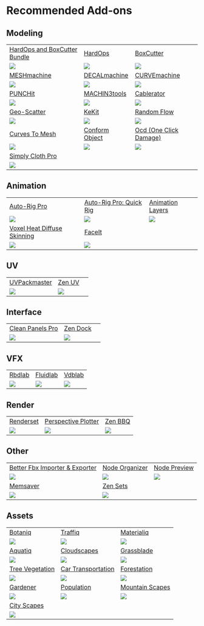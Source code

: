 # Recommended Add-ons
## Modeling
| | | |
|---|---|---|
|  [HardOps and BoxCutter Bundle](https://blendermarket.com/products/hard-ops--boxcutter-ultimate-bundle?ref=1462 "The ultimate hard surface suite.") | [HardOps](https://blendermarket.com/products/hardopsofficial?ref=1462 "The number #1 hard surface modelling toolkit.") | [BoxCutter](https://blendermarket.com/products/boxcutter?ref=1462 "The number #1 boolean cutter.")  |
|  [![](https://d1231c29xbpffx.cloudfront.net/store/product/152952/image/largef-752ed9a6d26ee269a4911c796878ba42.png?Expires=1720169229&Signature=F4oUM8l1b1PtjG0qzQKumUHgRR08bntLwkDEDpdAMeJRBGtFVneSDCzbxRNB8KV2ioL6mk21VZxFT~JxWbjnVzP4BHacJkNjOXsZbbBAHKC16xXYDnH9fgB5D0l9nser02lFzeWuW3AM2Ydb9wSvjqPZyT2-VHfkoFF0Ciq47q-qVLLZpazkGh~A619U0HIkF6LbnBWU7ZQleAGPZsT79wk1mrOdI4fz3cNHUTeqgKzm-rqLf7uvDNJBpDLqj9rRbb2ko81kPeH6x8bpB-2X1lDJOlinN15Ippq-upVBvL1PeauoiF0bxjcG2LeTGrL13UxYjGqmQnFq7q4gJgh0Og__&Key-Pair-Id=APKAIN6COYBF3ZQW7OQQ)](https://blendermarket.com/products/hard-ops--boxcutter-ultimate-bundle?ref=1462 "The ultimate hard surface suite.") | [![](https://d1231c29xbpffx.cloudfront.net/store/product/100308/image/largef-e047eaaab7d686a70de63123ddac3a0e.png?Expires=1720169228&Signature=XyaSU2x~530NBlS8Mu5-lV3Qo~mwvClo6okIfyoX-dXRkuDHtKzgzA2GFGC5rDuQQ5~UqHGniNdZHmG2o2D-SBk5vqfpIKWk8Kg995eqHqy5bmo6q7V9ZZMIGM3Dw1PtVKRQDXpbdsLagctHKtM~-GQLcvQQcNWvPvbZOwJonuC04z-XOhAxXjy~AdKeRTMugutYzO9SvwTlTJoOOTlz1lQYDMkVl3YdjVb-2QW4m9c5c4hdirySwJpYfrJoHYPxuqbZCQwr7BKWkQRffow7RCyhacmNCKyf3h1x~kHm7xzqYby8tQFxH4-68x4ScoKxGB-pmFNu68Od~cCZondhCQ__&Key-Pair-Id=APKAIN6COYBF3ZQW7OQQ)](https://blendermarket.com/products/hardopsofficial?ref=1462 "The number #1 hard surface modelling toolkit.") | [![](https://d1231c29xbpffx.cloudfront.net/store/product/112542/image/largef-d2bc93be15da27645cb282ee7fe299d5.png?Expires=1720169229&Signature=XGkVLPGqSYbdY3GTv6IVyWBTjaArZ3HNiYJCVkuMScqumavChjwnr~GO8-lsRCC2DJAoyap~ixZfPUUM4uBy3AUiylgD8XiGah6Te464iPXY2JtX2PC~yp4ZJYYCXd6WqazZ7i8xTlaj72B8IyCDbtUjuQcspKFmqXMW1G6iNbUDCaKIrRjbBSd1oqzGCV1-RaVBN8TUfIUfxGqJc8udQwa58o9d~vKlnK-GcPjP4CFjGgvi7zn7~-kXbuF68hRWxYcwKWKN~KjFXUs34Cz6d~PKkAFVrxo87r4Vesq7FKqcVZKsFnYJQhORthmfXNrWiX2ce2aSHHGKvrx5ePaESA__&Key-Pair-Id=APKAIN6COYBF3ZQW7OQQ)](https://blendermarket.com/products/boxcutter?ref=1462 "The number #1 boolean cutter.")  |
|  [MESHmachine](https://blendermarket.com/products/meshmachine?ref=1462 "MESHmachine is a blender mesh modeling addon with a focus on hard surface work without subdivision surfaces.") | [DECALmachine](https://blendermarket.com/products/decalmachine?ref=1462 "DECALmachine is a blender addon, which through mesh Decals, allows for surface detailing in a very non-committal, non-destructive, UV-less way. As such it represents an alternative approach to hard surface texturing.") | [CURVEmachine](https://blendermarket.com/products/curvemachine?ref=1462 "CURVEmachine can be seen as MESHmachine's little brother. It aims to make POLY Curve editing more flexible, and like MM's fillet toolset, makes working with curve radii/arcs and non-circular blends essentially non-destructive.")  |
|  [![](https://d1231c29xbpffx.cloudfront.net/store/product/152364/image/8d114123771afffb69ad61e536a4f1c5.jpg?Expires=1720170146&Signature=DjLW55mK38ae7wKHuSeOg0~YyrQz1oHtjJcqQgzbVFbMHgUj-Mh0vZKqMUB~MwuH7644CCdhSl4kMz044Dn~E10spqG7GxYMJ8gqf0AhHLintNm6yzKZS18DdOeMmLEb8arM8Dk-QShk~bvi~o3bzIM~-7ugwO-hP5nUJCazvRGxBpzcSjPqZ2LIKzYDefhQATOGh-iwNfndlBAm6OCTFOPGk56tYAp~LzgCJo42J1Dv7Au2SllYFwWdRDv3g3Am9f2k0xLUyzsmG-Kul1x~g~2GYwHc1xG8v-A2iIjU0mCpoZgIZY2qVspWUzQtq4AtQlZgfhrV2HmeILRIFmpWpg__&Key-Pair-Id=APKAIN6COYBF3ZQW7OQQ)](https://blendermarket.com/products/meshmachine?ref=1462 "MESHmachine is a blender mesh modeling addon with a focus on hard surface work without subdivision surfaces.") | [![](https://d1231c29xbpffx.cloudfront.net/store/product/151196/image/b16b93ee0ae4e0392138f866e9f20079.jpg?Expires=1720170147&Signature=Ymufd~51mffC-whIMO0CJvF2n3Re3etZjLJ~W5XlbYTVT0UI5k6uoa5-6V40zqxXcKAa2lRmunnFCLeza1zPJHTKHmxocwfXyXA~33~wTqE9LmGmZyoecBqhdBiiHbf0fZ4aNmzmKrDA0a~6cQbD605bBjmcoQuA0b3mVhE8hzdgOXrb4duHbR0d73prS2p~6Ta6IocRs5hof~XmmB8qrvUed~3TwadpgJhKWO486AfIgywCjPMot0lQigD5XAATNNvQ5E-LxBxAyOLK92~uZqrsbRQVmqnzijs5eACfeqPkTxXngNiZCb9iD5SVIAdlmoPp0wwdtAOtz6jEVVXbOg__&Key-Pair-Id=APKAIN6COYBF3ZQW7OQQ)](https://blendermarket.com/products/decalmachine?ref=1462 "DECALmachine is a blender addon, which through mesh Decals, allows for surface detailing in a very non-committal, non-destructive, UV-less way. As such it represents an alternative approach to hard surface texturing.") | [![](https://d1231c29xbpffx.cloudfront.net/store/product/191858/image/ed214d3afee0ebdac713575a208f44e6.jpg?Expires=1720170147&Signature=WFYZwOUMecQxuOmZmnvNcnoIBy8dUM3TnacAEEQh3J5VGx3P0SlzjZBSnuFJ1YyK4X0gmF829uT2hNCv2F8-BDC~T5H9l2gCg1EL8yNEg2-C39KYUu4e0T2IMCCBcegkTli2GEnJa273h7FgrR2~5kFuefEIbIUbjcjUvDfZCCyzy02YaGTJ927DoeF7FBSXqVLilv6utpY2mQCSR8qGhHI8JkpTpilUtC9i2i203OrqgeMzWKg7r2cCvlM4VXsWk-uQtZCQtPepeI-elxBbvKPJfAIWcCzsRJ8jWQKK9UEZJIlJEC6sDD~Pf3vtnErWRDznNQ8FKFtPDHupqyPyLw__&Key-Pair-Id=APKAIN6COYBF3ZQW7OQQ)](https://blendermarket.com/products/curvemachine?ref=1462 "CURVEmachine can be seen as MESHmachine's little brother. It aims to make POLY Curve editing more flexible, and like MM's fillet toolset, makes working with curve radii/arcs and non-circular blends essentially non-destructive.")  |
|  [PUNCHit](https://blendermarket.com/products/punchit?ref=1462 "PUNCHit is a dedicated, single-purpose blender addon featuring a negative manifold extrusion tool, that attempts to work more reliably and be more flexible, than Blender's native manifold extrusion.") | [MACHIN3tools](https://blendermarket.com/products/machin3tools?ref=1462 "MACHIN3tools is a continuously evolving collection of blender tools and pie menus in a single customizable package.") | [Cablerator](https://blendermarket.com/products/cbl?ref=1462 "Cablerator is a tool for creating and editing hanging cables.")  |
|  [![](https://d1231c29xbpffx.cloudfront.net/store/product/174491/image/db92f4d9d213f7c1b93f5ffe2339ce1d.jpg?Expires=1720170148&Signature=X6JwRKLqKfyscsd2pRbltwdcsvvLXDy9tB0tfIZN02nT6yf0wQMrZGxZ0624if9bk6685xvRcPyq95pFNbhAtndbcYP6HRWSHjWVUvvrJMe0SAk6FLznoCWbhXJVEZMD2KyG47tkdeh0jTi4mYl4KXmcEgzV58BrVNmOkzDPDUvYQqIVzS-L21kahfbQ15cfQ1xmM7Xpq7lhsw3oURkzalRxYWAKzpB92xAMu6f3WHSjzI5JyNkcbP0ApEfpncXWIaB2HY6jjF0jPih~oQTaYhIzU7~uapfSyCfY-iiR0IVstCe2kW~0JhncKiCyy47z8pe82V-bp7~pk9rPcJGM6w__&Key-Pair-Id=APKAIN6COYBF3ZQW7OQQ)](https://blendermarket.com/products/punchit?ref=1462 "PUNCHit is a dedicated, single-purpose blender addon featuring a negative manifold extrusion tool, that attempts to work more reliably and be more flexible, than Blender's native manifold extrusion.") | [![](https://d1231c29xbpffx.cloudfront.net/store/product/153574/image/8cd05c6a57bb00eb49dcc97656d4e514.jpg?Expires=1720170148&Signature=fUcKWoPIeoBtqNtIIblz05ZL1BQ9xC9qbTHutiqzkyFPVvFs~4YYFVGXdPdckeHo-O4tOY4GwTLlR8gqHa1LhculKUxnVb15KS9whg3fa02EZSenWk5~2c0JgnQlKOyyTkTsdpQsLAmpelFwgSziy2tga0Nr5efXW1x0XzCF0DayyIDmCf-luASx83Z6tUGeT~VgNgYEXMCFo8F5IaJOikLqKg61DYX92HF~8heh6CP2NzsWYuemzwP6gxiJLkTyvubEyHZvauuu~WJDlxY~Xkd2TH8SI1fQsKndIzgySn3xP1uo3O2976bUHbKX85Sp82MiBuSz8NbQAfqzSguELQ__&Key-Pair-Id=APKAIN6COYBF3ZQW7OQQ)](https://blendermarket.com/products/machin3tools?ref=1462 "MACHIN3tools is a continuously evolving collection of blender tools and pie menus in a single customizable package.") | [![](https://d1231c29xbpffx.cloudfront.net/store/product/159819/image/ed4010eb72d542c86f31a10b08220d83.jpg?Expires=1720168016&Signature=AYvhu5gM4bRzCgznhg987jR5a2JeMEVhMQh1lgCIX2feQkP0vuXQBIM732G9pIurjerqbod9V2gRBd3d-D0UYTFuYKJPsoXnuJayz6R5YyMYlrPxPaBv24ZKCUggz6742wW3FRbW4cgcy1p1CW2IsqlSY2mBycX44ViZbGb5pYA-8YJX5oJ0dAhFwOex~GHRgoV33KbDARERJPpfSJCUsI7j5E4xdf64mQXaxRPuGSboCv99mkMtDnATzPujAJOYhjTH0H-oyPZp2~pdT8bflq1~uSDGPLLnRbSudBuge2DweFGl4oTuLMiI4-QmV~UQC5gIYR9tZmoAeqsFOo7LsQ__&Key-Pair-Id=APKAIN6COYBF3ZQW7OQQ)](https://blendermarket.com/products/cbl?ref=1462 "Cablerator is a tool for creating and editing hanging cables.")  |
|  [Geo-Scatter](https://blendermarket.com/products/scatter?ref=1462 "The #1 scattering add-on for Blender.") | [KeKit](https://blendermarket.com/products/kekit?ref=1462 "The Add-On provides extensive options for customizing & optimizing workflows.") | [Random Flow](https://blendermarket.com/products/random-flow?ref=1462 "Random Flow is a random mesh generator designed for fast and easy hard surface prototyping and concept art.")  |
|  [![](https://d1231c29xbpffx.cloudfront.net/store/product/156436/image/1a334d3ce44a9b97293b4c8d932b33a0.jpg?Expires=1720417983&Signature=EJsSqRZC~uX8XoCKmR5IoK0NJwXL0OFeFeAz4CGNV5-GCuYRbBDAivF3o3-2QA6GnGQ-TPJdmpRw~BNaUchPfXs38HzKUbZI0Nelo-2o0ilgiuO3KuCagIMC0tuenlafouGEMzD8VVzEkG3BpYnfOYwSR0yh6FRGAmcsE9zMiATKCPsIdPbxnkIWjSR5r52y1~8YejJQfF7Gz2TppFKSP8NF2U7cXGaawWVco4xMOgm-QUgJd2RQP3bTuyNOiXvdV08caoFtfYiBoP6luJPSFvEqZd-kJL01DeGCl-TCdNqQKlUjRV7tD6hfKvJExNh8fSZWWo2GBqVldU00Dd2KpA__&Key-Pair-Id=APKAIN6COYBF3ZQW7OQQ)](https://blendermarket.com/products/scatter?ref=1462 "The #1 scattering add-on for Blender.") | [![](https://d1231c29xbpffx.cloudfront.net/store/product/189978/image/3b5ed871a20cc514b9dc7d076b5927d1.png?Expires=1720246613&Signature=JUIAWvnUp6Zmke57JDAa6UdXjXxddSAfiT1Oxm~vuvB5pB3udlWNDCEme4D6nfxjanatXQlImKk2NAMdt8dGBOa2bgoFh1q4zo5uKpRwp6u-vwp~m2YCwRfP3lG1BOh2Nye30Bj7mLXywqYdTJre8oCQQkfAhNz-kB8AZHXTK-1dd3-pntk9BKHBBwD1wJr~5nAXBSRTfyS8n2Sz64JmW7YmIs3Y9yPxo-2cvwb4t0y9RPrRhr2zJT7G-SvJ4pN2NHKtFmPyJIWb4Rpi0OBELBqVCwNN6Rebe8eRXTD5NTPfsgMTgRYQ9rNAIzPbE2C8PR9Hide7g2yHuss2ilJ6XA__&Key-Pair-Id=APKAIN6COYBF3ZQW7OQQ)](https://blendermarket.com/products/kekit?ref=1462 "The Add-On provides extensive options for customizing & optimizing workflows.") | [![](https://d1231c29xbpffx.cloudfront.net/store/product/169473/image/4b4c01598e1e4271a4167d8b2055f4ca.png?Expires=1720246818&Signature=MGdBkbUMQAPZ2unEl3h20fwetoIeZ5Hvrmj1-Zo32HwzwKxXY38cckr0nwzIjjLm31lJ6VbKVDYpYFur7eHFcTX8kDKbCNjymUJgwmpj3PH9laE8oJ9mxKTAOdd-ycFgooOMwOXGeXdAmv3cBWGhdA75zqeIvBD-hG3gTo-v4twvZ2gSlJALC4Ag1GMruyigToX867K7TLipfUSO0c69sSD3Gi3q5ysu1zdaP41xtvwV-0nPSe-obc6DTcb1SE4M8S-NQY-glCQBmDLBw2fY1VZzG21qm0TPRKO5cxR5pMGpDOPfft9Aws5YtCa9oopp2Lnxicd7C2CtsAPpSRJXew__&Key-Pair-Id=APKAIN6COYBF3ZQW7OQQ)](https://blendermarket.com/products/random-flow?ref=1462 "Random Flow is a random mesh generator designed for fast and easy hard surface prototyping and concept art.")  |
|  [Curves To Mesh](https://blendermarket.com/products/curves-to-mesh?ref=1462 "Curves to Mesh is an add-on for experienced 3D modellers who need to create mesh surfaces from bezier curves.") | [Conform Object](https://blendermarket.com/products/conform-object?ref=1462 "For any 3D modeler that needs to project smaller objects onto a larger object surface in one direction.") | [Ocd (One Click Damage)](https://blendermarket.com/products/ocd?ref=1462 "This ultimate tool adds realistic wear with just a click. Choose your model, adjust, and instantly enjoy a highly detailed, lifelike asset.")  |
|  [![](https://d1231c29xbpffx.cloudfront.net/store/product/152072/image/0d3c0f474aee38d1063bbfeb4ac5ebb9.jpg?Expires=1720247320&Signature=dhhylwB9w1ZhotCRU9k04-oshfHn79OQAThZYx3lxeEPlrkIDjGF~0L2QACdh3IrlKZQypR~nGd2iGQGbK3jxC14rWRixIk8939j2f2V93S0B4upRK7jjYzPSPgG6tYy-1r~3KUusbZOmniR63MoXvWEwnC3QDejbX1S-J53YHWw3JmNDjFRX~mU6ypQgh1pCG52dRyqssB1hiUWge5PCAEuxEOFRmOSMYTC4zT83dXqRhhAnCX~PkmCWuDDLg2trChKnmeHl9d7eoLsJ2~TYXj29MmljK83l9xM1mRBZIyWbfR~qooQvd6q7U3ire2pfgI0yYhX1bkhtJgmzK4wJw__&Key-Pair-Id=APKAIN6COYBF3ZQW7OQQ)](https://blendermarket.com/products/curves-to-mesh?ref=1462 "Curves to Mesh is an add-on for experienced 3D modellers who need to create mesh surfaces from bezier curves.") | [![](https://d1231c29xbpffx.cloudfront.net/store/product/169912/image/677cfa9f306d46e931973c3d787fba84.jpg?Expires=1720247325&Signature=jG91CYutmnKJzXU~GTu2xUbCTVyvmManXNA4ihu9JCCmxqj5ZzS6bRQPcgMcjfwJesNWEhjFMR3V9l1IYiQHVVpCtYkk8fdpqLZOzgbHP~PqCxtByQ5zOFmaIaU4njeeNo738ufJAhRgwIQnx1tJ3HkqaBssbcrgTDenPaMxjzPgdq0cpSrIx4D6C~LQlRrN2PTY~1wJCfyZTkh0NrfjpOAn-BqksaHmRnkYOup8u4w0ROw0xsYyor3DNYo4Ynk268~gXBOfIcHUgKXjlW0iM3me--HsFYfapJBV~ljNhFxlCcMRAq~nzW~K4aSeXMQkb9NpSg-AgEOg80BtVNZrzQ__&Key-Pair-Id=APKAIN6COYBF3ZQW7OQQ)](https://blendermarket.com/products/conform-object?ref=1462 "For any 3D modeler that needs to project smaller objects onto a larger object surface in one direction.") | [![](https://d1231c29xbpffx.cloudfront.net/store/product/173794/image/f69bdfca9c9a721f08a949a586c1c1d3.png?Expires=1720247711&Signature=fuQPIr1y~wS3Q~ExR0mq2D~dJDBouK85CXyg~5pCDaJNFUITB6zEhi~1G1Jezqn30T0z3AuoU3o4WXhGbQcFpyi47KfWBKMwyMTbh9Ci0OldazMGOqM90EmIWmNm0PZikGyX9WIXbqqIWRhHihDlWoOljNI8Tit3JfSCVl6me5Aid3L6gRgPo9cFCICjbXJvrJsQ-SZRZqEdjrlj-WvjPOioQP9meFsJ38v1r57-ExD7NRrMNxayL4rrYefpyzM6DC1rDbqBXrgLtXETvtqkDhdbQ-Obzwgr5ErZUS5PKNONuhkpD4bjEozFAHdNM2pT6ir2WNdACV0qf8lQipiepw__&Key-Pair-Id=APKAIN6COYBF3ZQW7OQQ)](https://blendermarket.com/products/ocd?ref=1462 "This ultimate tool adds realistic wear with just a click. Choose your model, adjust, and instantly enjoy a highly detailed, lifelike asset.")  |
|  [Simply Cloth Pro](https://blendermarket.com/products/simply-cloth?ref=1462 "Simply Cloth Pro is the must-have tool for expediting cloth-related tasks in Blender.") || |
|  [![](https://d1231c29xbpffx.cloudfront.net/store/product/157700/image/12e2f65ab9bed17d7df19829ee882214.jpg?Expires=1720168683&Signature=XaIH4G7chmXcD0~YqynOZowFzGBSKew6BSom2ZodEMjfTq~MMXDwC0phIxgo5zuouPU7KDSCKEJzLIHq-o50LOqSf9mw8cVMtfYZGu-niOZEp1DPn6v902wXhYDHRCnh7a-42fo5WMf7OdxT0MlFC8OFOLVpsq5vxu2DqsimxSg-uhrNr7qAhd16VzegAwIksF29EGNmiMcrTmSegSEKATpK108Vn9rF725RjdLv9GfNDmg~Z9y8ufG1Q-x1HC5vVIOsilUrdg8T~9iwZ-8SvHm~BBjKZrWFAhjEKdujgaNskMaIm0lGk8BF7HYnZFqr8oFeoTA6sZ7oga9x7VQYDQ__&Key-Pair-Id=APKAIN6COYBF3ZQW7OQQ)](https://blendermarket.com/products/simply-cloth?ref=1462 "Simply Cloth Pro is the must-have tool for expediting cloth-related tasks in Blender.") || |

## Animation
| | | |
|---|---|---|
|  [Auto-Rig Pro](https://blendermarket.com/products/auto-rig-pro?ref=1462 "Auto-Rig Pro is an addon for Blender to rig characters, retarget animations, and provide Fbx/Gltf export, with settings for Unity, Unreal Engine, Godot.") | [Auto-Rig Pro: Quick Rig](https://blendermarket.com/products/auto-rig-pro-quick-rig?ref=1462 "Quick Rig turns rapidly any skeleton + mesh into a full Auto-Rig Pro armature with controllers ready for animation, including weights preservation, IK-FK generation, animation support.") | [Animation Layers](https://blendermarket.com/products/animation-layers?ref=1462 "Edit your animation or mocap data quickly using a standard animation layers UI and workflow directly in your 3D viewport with an extra layers functionality.")  |
|  [![](https://d1231c29xbpffx.cloudfront.net/store/product/126738/image/largef-42f6406879e3062550334fabb9c59557.jpg?Expires=1720168181&Signature=XFH9bZwU3UU47GeEfg4bN2PXWiMqpArsn5VxzknNDznd2XEf24xce5E1dBCh1mpBHdwCY6FcTsU5U7yHkcqSILgRcENP5cJj-wBESjJvsUpO4qE8mX9ufXaB-szNdrk~GqhsOXA8ytzj6zoBD7knl4Ok8mVMcnqxZnao6zE0FsjxbRssuVi~PWVPUwZJ5Pns-xIU2opro3ogzw7dQkeUPkQITCthqXGH~u0d6TFlC4ac~MZd9i95ZVEwuU9Qkg4Kk3oPhSCTBdJ1M8KZFNekzPIujlhxR2vt8Wg0TrxO4N2FozUlHK3r~yM8HKC4b6ZnMIY0dCZH200yF2dSDtOMiA__&Key-Pair-Id=APKAIN6COYBF3ZQW7OQQ)](https://blendermarket.com/products/auto-rig-pro?ref=1462 "Auto-Rig Pro is an addon for Blender to rig characters, retarget animations, and provide Fbx/Gltf export, with settings for Unity, Unreal Engine, Godot.") | [![](https://d1231c29xbpffx.cloudfront.net/store/product/161882/image/6cd57bacdf890691c81904aa7fe63256.jpg?Expires=1720168183&Signature=Qjf2D6RKn1yLtr6EH9CAwmfj3i9h2X8i~o-uLu6KZW3pkoyhjVsZvCIWsyrpwPe7qv32xBrgHOO30yy4r8uAR2D3tfFN1bSnWIvmFWGaUT7kzJ2Z44wdGTuOdTQbkLiF8hU~KH5Xjh4LWKt9HPbv8AeB1-RVkxR2jCVZn4Fg6pPy1JEc~9IiTDHrzVS8tb76vYgLZumI776GqEmkMPh0F9YCzhlmW0lpHSgF68OsaesLop58HofZQwnr3CTsZE2ROhiYNGGdI2iQOHTEZY~UhPm2R9xqw6hLTMDUSQefvWRcEL5tCSsbMX9eks8jqj2hsmLJESYh~bzs1O-3pOhgLQ__&Key-Pair-Id=APKAIN6COYBF3ZQW7OQQ)](https://blendermarket.com/products/auto-rig-pro-quick-rig?ref=1462 "Quick Rig turns rapidly any skeleton + mesh into a full Auto-Rig Pro armature with controllers ready for animation, including weights preservation, IK-FK generation, animation support.") | [![](https://d1231c29xbpffx.cloudfront.net/store/product/158788/image/49beb35ffb5efb627c7933b5aafd671b.jpg?Expires=1720169700&Signature=D8jtTo4CdrKAZSAZwpWTFbAMvWreumsCylemwK8J7MuH8Ms9IwtIBPWHJNSX2B8veQTxzAOQMlUR42nXjqyFLkiGtnpmLutLHnfFSIizzX6d~PDe9WkAiV1fg3Mvi-AOBEAm4-f6Wu~qUbpDCg-3DXfzZxxl1OTyJTXfssVK2uWDBRcQZ0BJrc2M0qqWRH68dKfH4iFtRqoJTqyssqfUKo3yCcTkma0i1rr3~baB~eDIddeGi2QuKO0tBAOE3hrIPyCrCUxHqVaDg~8y-gEk7SQhdY-BBUdAZwY3VggA78xv4mdR6PTgoFQIJuQpjS15BSctlW1E40t9RoBWOWqI4A__&Key-Pair-Id=APKAIN6COYBF3ZQW7OQQ)](https://blendermarket.com/products/animation-layers?ref=1462 "Edit your animation or mocap data quickly using a standard animation layers UI and workflow directly in your 3D viewport with an extra layers functionality.")  |
|  [Voxel Heat Diffuse Skinning](https://blendermarket.com/products/voxel-heat-diffuse-skinning?ref=1462 "Skinning add-on for generating perfect vertex weights.") | [FaceIt](https://blendermarket.com/products/faceit?ref=1462 "Faceit is an all-in-one facial rigging, motion capture and animation add-on.") | |
|  [![](https://d1231c29xbpffx.cloudfront.net/store/product/151551/image/largef-2c817681401660b6e3b02ff9c49c9e70.png?Expires=1720246915&Signature=hryTGbx~9LROzoMu~A6F9GHtbotQWGPtnMaLl15Mz6sUayJ-QYHPybNFdOoV8k4DDAkySSvIv7NXRIeYcCFelL37rOYgpiBulesedOoSbHZOvQIyISLUtvuG7ZRs4T7oet~W9-ornrYsJX7kD~mQJK9RZ72OpICnfFud~oNk0OK9dai8Qh5Cu6LYh7ZJ8GZTZjUJ-riNI95gqsUnw1BuzvRVXimESV6-Wj71Ieg1PVLeTdjujnZoBAKeLBp66EN8~pPiY8OLv3~qGumMx8V63OhuGzLpx3oN1f112Idt9nUEVQqgbkO3yJCxxqn0IMSNo-mevUYQ09w6AwYAIRoy9g__&Key-Pair-Id=APKAIN6COYBF3ZQW7OQQ)](https://blendermarket.com/products/voxel-heat-diffuse-skinning?ref=1462 "Skinning add-on for generating perfect vertex weights.") | [![](https://d1231c29xbpffx.cloudfront.net/store/product/159940/image/e84f95ec14293d6f9bea45296f4a9971.png?Expires=1720417792&Signature=NjXQBMMR-geu~evnhGf--PmwFI-LqQ4NqQwfbEBE2VLeypKl0M5xt2nfnKNP4Q2xPRGwVCaOJQcnDYwpOtiDbhEDRCaM1OFFjiH5VTsw23dodO96aJlZnVi-q22lpNegdgmwwgYH1WKcHoX3zsaKjpPknU9O7OAosl8onsbUbrXMWLF4AvTRwlGzLgMWWnC3PJNTDCybJWPCLJgw6IxF8hMDOw9kLM6Xo0l6V2loc5QzpNQYBixf93CojwCL8gqPsy35V~-NnpPAoT-ptZmBvNeFydTQbIZG6xNU8eh1v4DRe0C1YwQhTf0iCqS-kHvcre-JjXYeJx~yYq9UbAoMAA__&Key-Pair-Id=APKAIN6COYBF3ZQW7OQQ)](https://blendermarket.com/products/faceit?ref=1462 "Faceit is an all-in-one facial rigging, motion capture and animation add-on.") | |

## UV
| | | |
|---|---|---|
|  [UVPackmaster](https://blendermarket.com/products/uvpackmaster?ref=1462 "Best UV Packer for Blender. Supported by the Zen UV addon.") | [Zen UV](https://blendermarket.com/products/zen-uv "Professional add-on for creating UVs in Blender") | |
|  [![](https://d1231c29xbpffx.cloudfront.net/store/product/162408/image/48f69635dcf493c4d212a83faf35e8ed.png?Expires=1720168881&Signature=TuyjdeUvqGh6L~v-48coCxiYDZUvAaAxkbkSMGmWQMatxaKnMpD8e2C5Yiv4dB2xmWYxfsjmGNuaE-E5~AJlo-MHJKu6wY-5IvHdZkof4nMWmO3lAaOB-T6IiZxnOi8jO9o0GECFqD6MUVhCnVB2hu1DABPNfsPSDZvxwgFTr7ggURWPn1BfzN6RwC4VruIPxvYVjlyWdvGXtrxmuPWqYsC~WsxFVnJySOJGo7~olEJtmmSB5uU3rvml1BeEhgvIBvUs-blalJZtWBOvwG2fD-BzWbCMhmhhmKpflRprRPzClecz9fcOUVzYBao7UDcmRd3L1UtB0tNOQIjFcCi0Wg__&Key-Pair-Id=APKAIN6COYBF3ZQW7OQQ)](https://blendermarket.com/products/uvpackmaster?ref=1462 "Best UV Packer for Blender. Supported by the Zen UV addon.") | [![](https://d1231c29xbpffx.cloudfront.net/store/product/159166/image/c08285a185569ea8fb1ad55673abeef7.jpg?Expires=1720508308&Signature=Zisz8hBg~oP1~9L-GrYOjQ-D8hE3uTP3~jX~0TT6tju~7rNF4xL9TgjqVHS5YcTy6dXn9XzRmyYyCG4-HfcqRPZmaf5y2o4isJI5mr-NBVb9w~DggFtY29fj3z2gTA3pc7geJswHU9u25VW9rgiuir5Adk6QHqsdDdOpJMeyDPXPp40GRHk8tk3nNTa9FX8aawIgnfvlJnBWpUfaOG8Bs~YZMoSbz4udHKzj6F2diOwI8fdl7ARHkbxsN1HqMNtr8Wt4zKGT9SIC7xeesvvkQEW7-nsJGODbWisP-dSLEId8Z2LKUMaIug8Ol53qrPkU1qlxHDLR11m7gg9d1sEl6w__&Key-Pair-Id=APKAIN6COYBF3ZQW7OQQ)](https://blendermarket.com/products/zen-uv "Professional add-on for creating UVs in Blender") | |

## Interface
| | | |
|---|---|---|
|  [Clean Panels Pro](https://blendermarket.com/products/clean-panels-pro?ref=1462 "Organize Add-on in N-Panel.") | [Zen Dock](https://blendermarket.com/products/zen-dock "Window bar add-on for managing Areas in One Click!") | |
|  [![](https://d1231c29xbpffx.cloudfront.net/store/product/197790/image/2ce662e8fdcdb4a8c739505e32046b33.png?Expires=1720169830&Signature=bHjgRQYxTEul48BwqNI38hqIt66kZxvi4mLbM~e1aaL6-ijLcr8dUK7ibdOfwxlZ~aIugn8tL3C4ij5UIcyiQ9g23Su1lY7~NjKMI4br7mxWZHrTcaeaN7V~jvQavgn3SK3sj1yPaFuL9Rf1XmyHZdbGK2VIp1CLAZeP6h5urdqItWDev~tmTwSsAT5MgQxQwyRF6Wu-HUqVVB38CQ6xXq~nRWAzO2R4LZZTbZnYLQM-sqHrdzll-sxdPGWiEvAzMiIzbEPxJt3jtmgpu1BjH4HdbJVCZ8WIhO2N34qCcq24Rnqyr6xAnEIax9jCEgj1Yw-x2PPaUwE1MIPwj-uUZA__&Key-Pair-Id=APKAIN6COYBF3ZQW7OQQ)](https://blendermarket.com/products/clean-panels-pro?ref=1462 "Organize Add-on in N-Panel.") | [![](https://d1231c29xbpffx.cloudfront.net/store/product/200056/image/1d45be7ed095c0792231e5fb0dec702a.jpg?Expires=1720508356&Signature=GE8XXRJsl7f6oa7-wcgBYvOWRTYU-g3~nRgAUZrd6kNkCvKh2G9oB7irtCq32~2ff948khYgsDkhSK5JXpbnnvgtUbwW2j5cptitxkuvWH9FGUsyDmPRvKdJhfTvH92mLxAo21jg86iqlrNY~YIrh6vmshMx2vG-GzbjiI3CQm~s8rVTq2Wig24G3Fr8BpSXh5uJ2~qwOWacwY4bhdPg32XevylJcLJqGHy2zP4Ef3o9KpKOucwrIsjrtst4Dbq6EeU703VwaZifXJUl0fFJU4BTdADcn11kfe3ECTGq4RaHTvNmsdQHmZQaGQW1K3r9j2tps2l3BefFITLb9BO7vQ__&Key-Pair-Id=APKAIN6COYBF3ZQW7OQQ)](https://blendermarket.com/products/zen-dock "Window bar add-on for managing Areas in One Click!") | |

## VFX
| | | |
|---|---|---|
|  [Rbdlab](https://blendermarket.com/products/rbdlab?ref=1462 "RBDLab MetalSoft is a revolutionary tool for Blender. From fracturing objects, destroying them and creating details with debris, dust and smoke, to deforming metal, creating cloth, softbodies.") | [Fluidlab](https://blendermarket.com/products/fluidlab?ref=1462 "FluidLab is a powerful tool for generating realistic simulations of fluids, viscous bodies, slimes and other fluids.") | [Vdblab](https://blendermarket.com/products/vdblab?ref=1462 "VDBLab is a powerful tool for creating explosions.")  |
|  [![](https://d1231c29xbpffx.cloudfront.net/store/product/166454/image/86fe92ae7bc7358807554abaefe0bd0f.jpg?Expires=1720166200&Signature=Sxlhqc~lGVfnNzdv8SgpQDrL3Icyyt27okfG8vVSBkjZvV14epaZ0veTS7LPrD13AdylWcHDATlOeF0Q2nEFdeFSKgmSvHgDz6W6aLvKGgQ8WJPwMitUSiNTrrW-x9V5YjOFtYoeLVAJaCQzgsvfG3vc7CHmjQQ-yDpBpmOQw73t3S1KusridV6nRtdAE4cVdBtM-GI9w7fkdmqpwZYIIeSi08XbOoVFNaIVVN74-xjXjuliW9c6V~zMycVyl-~bdjQ013cNO~GoI5Lf5YsmVkWpau~n0akttmSJZEhyr-pezQbBj5u17ItcbYq4mz7T6ii7srhgaLSbeYPniWBjhw__&Key-Pair-Id=APKAIN6COYBF3ZQW7OQQ)](https://blendermarket.com/products/rbdlab?ref=1462 "RBDLab MetalSoft is a revolutionary tool for Blender. From fracturing objects, destroying them and creating details with debris, dust and smoke, to deforming metal, creating cloth, softbodies.") | [![](https://d1231c29xbpffx.cloudfront.net/store/product/206488/image/5fd67e5831ee55e3b422d19d7270596a.jpg?Expires=1720166196&Signature=GcYUTKTbT1b5zbVDTeGtE5AoSBGUO98--klGjsPG1QPWOAss3ZXophlNA0F7TH5xFSjeR7sxsL02zS117YuW0EiGLXkIldQ8phIij1hXMYJqQzf9x2lmvkc6Y5GKe9-qKN7w9hU1Qfmt3C6uzltx5B7bCCut48g7EUsmr-zjqfoqP6m8TMiEmoo1yywjDSWD-prfZaslb-XvmcI8-InIOd4M2qlSuH-gc0CN6hc-6f6Vw~cqvnMqeoYU5NWU~FYOX-kJVEHyshDfBGpn4ut7lH~twBM6onBCtrjDppHGK0wfhK-2VFerVfMCcMY8Z05z0GzcVYBpgIvDs69QTO4UMA__&Key-Pair-Id=APKAIN6COYBF3ZQW7OQQ)](https://blendermarket.com/products/fluidlab?ref=1462 "FluidLab is a powerful tool for generating realistic simulations of fluids, viscous bodies, slimes and other fluids.") | [![](https://d1231c29xbpffx.cloudfront.net/store/product/186319/image/fe0a02fb954d68763f82e589ccfe86f7.jpg?Expires=1720166197&Signature=ToEbQpCIdjeNzfsfxvQgbEB~ykuSNS5yj3E3pbUTU3o-XbL7NfrixA2m5cIbk8DGdKNhcRtFO-rT32JvmFaM3cgXoXsYm3YXXU4KF~R3HGMsHfFeksJw9BS8CDjpwOKrtPV7Y73e1Am24sfAbj4u0bkDVnnS8Gd74sOa7h3PQViFDN3gddL8pzLr0qyASmpdveSmoPTjY8ULOGLAOwdsjt6LWZpNBSYJ9WTsjUbZrPWrwNBCixrOCDpYB9b-9SBahdbFaBgyWUr9jQaILEnE~uqs3-bib4UTf4jShscYgoYT7nIO4u-FLleK3lC13mGxib8irIl~7S7NKo~FzYBpeQ__&Key-Pair-Id=APKAIN6COYBF3ZQW7OQQ)](https://blendermarket.com/products/vdblab?ref=1462 "VDBLab is a powerful tool for creating explosions.")  |

## Render
| | | |
|---|---|---|
|  [Renderset](https://blendermarket.com/products/render-manager-addon-renderset?ref=1462 "Change Render context of your scene with a click of a button!") | [Perspective Plotter](https://blendermarket.com/products/perspective-plotter?ref=1462 "Match a camera to an image with Perspective Plotter, an interactive Blender add-on for modelers, architects and artists. This is useful for creating 3D models from 2D sketches, matching a 3D scene to a 2D photo, or animating a camera dynamically.") | [Zen BBQ](https://blendermarket.com/products/zen-bbq "Zen BBQ is an add-on for creating, adjusting, and visualizing Bevels in a couple of clicks!")  |
|  [![](https://d1231c29xbpffx.cloudfront.net/store/product/159856/image/75eb50fbcf76612ead21ed542807f519.jpg?Expires=1720166892&Signature=KSJwWb3ZRSaygiiE-xoWpKaZtV9SMBc62RPrJRiuKH8jBQAU7S2vJr3aakfjqLM~tUHQiXAetKO-OIgXfUAfqvup9jW-st5f9eeZZ3R-5wZ35OXeqONuffXIepiDtRaJNiunwfDcSqRrB5x~CoRlcxepa7VMSQdX9CPjcggqQgkUn2xVGO3j1Mo~N501OqZ5bGB3uDQ0M2tOB6nEotItP-lelWRsh4FxNPrD2JdggffSQpwm3cWO0d0LmisvY~eqZSJJeQ5O3mLEB~GPwOnYvuXJyrrvgnOJENABveE4bhVXsdHEny3gvwAVQ7wSPvaxoyS061-fgaw3V9crKO9O2g__&Key-Pair-Id=APKAIN6COYBF3ZQW7OQQ)](https://blendermarket.com/products/render-manager-addon-renderset?ref=1462 "Change Render context of your scene with a click of a button!") | [![](https://d1231c29xbpffx.cloudfront.net/store/product/174724/image/da775dbaefdd553d335d076cdeb85a04.jpg?Expires=1720247314&Signature=iDM4QK4gywoADDVDcsg3Zww8NjFEUh1lI8GxmaNoENOwWKBB3svWp7-MacQ22oy58f0Vhj~cACtqhyAs4njpdX-v3k2vxLT~s-fAumav4iQSV4In-OT8QWDKK-wc2IZRF1za5R39JvkxrHsxYN~uWUvmGQj9yrqduo516H9be0OcudVjdRoIqU3Hp5c3jtRWJcD9FQP6-o23ReZrzJXhUx~~SxAdYfOvDyAn4RPYiH7Q4SX1s9w0bV1Yf9hkvPx~ptxiNjL9njcSbuuMy62moqRlo2wkLPSqzzWEDAc-AE3vCDjkbaxe~RpplHkI80~Uwl4-7XckHk8YoSYtzNKd-g__&Key-Pair-Id=APKAIN6COYBF3ZQW7OQQ)](https://blendermarket.com/products/perspective-plotter?ref=1462 "Match a camera to an image with Perspective Plotter, an interactive Blender add-on for modelers, architects and artists. This is useful for creating 3D models from 2D sketches, matching a 3D scene to a 2D photo, or animating a camera dynamically.") | [![](https://d1231c29xbpffx.cloudfront.net/store/product/175731/image/c6f7a2a476ed60e8cd84db8f73b17e4b.jpg?Expires=1720508356&Signature=ImYToQ~6xd7HQ2BqFatitTseZBmeNqsPbLTdSmUfQ8K3d2XuWb6tm9hfMKyQvxe0HXYV17Gy5KvZBjoBXB2yRa~UlC0uoMU54ZIuzKY3fjf1su0u0NI7PJFaXej77rtK4wsG1KCHC6zU97~Nko~az7saGct6bdw0hQ6MGxuHCrqTmptHTWJylXvXNgKiNx9MwXRTNVm5BuolAcve1PJj~2hq~CDHSySkZWW95gsuU1tH7v9WtNnkpN2J-v71B8mRFuBJCQx1AdWddqq-dAVxo0gV7H5pqZkVf9wid8shGQHidZXdW8org57nAaT1QLiYEJczHHxcTPiVh4j-mqgYzA__&Key-Pair-Id=APKAIN6COYBF3ZQW7OQQ)](https://blendermarket.com/products/zen-bbq "Zen BBQ is an add-on for creating, adjusting, and visualizing Bevels in a couple of clicks!")  |

## Other
| | | |
|---|---|---|
|  [Better Fbx Importer & Exporter](https://blendermarket.com/products/better-fbx-importer--exporter?ref=1462 "The add-on is compatible with all FBX versions, from ASCII to binary, from FBX 5.3 to FBX 2020.") | [Node Organizer](https://blendermarket.com/products/node-organizer?ref=1462 "This addon utilizes our unique algorithm to automatically organize your selected nodes.") | [Node Preview](https://blendermarket.com/products/node-preview?ref=1462 "This addon displays rendered thumbnails above shader nodes.")  |
|  [![](https://d1231c29xbpffx.cloudfront.net/store/product/155439/image/largef-9b75f8f57ddb5e5aa6523171a6076c21.png?Expires=1720246916&Signature=OjdBAMVM13YBmrNK5SM6jl3DiQQduF0Ql4Q0MleCmykChslROd~hs0Dmf-RlXWXp74UKijBj3Q4UK0X7RZakrXaitWhkR6WOYBb5Z2NidPmnNgKSNtELoKtMVV8GUCn1VTG5tIF5zWhsvII9avW993yiWQVJpJn6qVz-ZNjIJ2t~nqx8-PTrF2amcSGJ4wRl-B9BYzuQqUEZxWOoqp9bw3Haqe6WOOVj2et0CuixNo263XcADPnDth0n6N7qZGjQBKn1VhhFHx7sgtZRhIJdan9peFOfal00xTWDzNmRb~uWYnoWWcopmm7xy5raMMYI9B3mCG9EceGgXWAoX3HDbw__&Key-Pair-Id=APKAIN6COYBF3ZQW7OQQ)](https://blendermarket.com/products/better-fbx-importer--exporter?ref=1462 "The add-on is compatible with all FBX versions, from ASCII to binary, from FBX 5.3 to FBX 2020.") | [![](https://d1231c29xbpffx.cloudfront.net/store/product/205317/image/f22f66e9fe48f13620133ddd6e8fab0c.jpg?Expires=1720168434&Signature=ebZMvfdXcI82oGlvy4~tLxGwPJlStea88-KaSgQwqTNJ4AYk3WiPgWI3bMAq5-WMWp0osTCG~PqoeT54DWAVa-LXymjHQ9cqAaY~Zlyow1Gwd63ED0Q~oTY258I27sZ9SfkzpvV5OvWv1imFKrL58wLDNyRK6mxPXn18kUnXqMEmGr63hqmKUXQGwVKfJKnJcKcPV1H2hruHqxEwzjYj22zGVA1UI9w2-L8pvYAFOsleeRLsAbZDr9RD2FpMouvR2o3nqGvMALQW9aJaQGjSzuGvZOUHziLVcwL7Qtl4lUhiDBydkpxShDtGl4IvI~nwjp1zhniWMX21YQ7dVSgBxA__&Key-Pair-Id=APKAIN6COYBF3ZQW7OQQ)](https://blendermarket.com/products/node-organizer?ref=1462 "This addon utilizes our unique algorithm to automatically organize your selected nodes.") | [![](https://d1231c29xbpffx.cloudfront.net/store/product/165231/image/8910358a88d22add238761ad14eb9a95.jpg?Expires=1720247194&Signature=bJKuY73~~mzk0WihNfX8sMKhZjK3kKy8PdaJ~3KaZcd7c3uN2y3m7YGIpA8f2v9X88ovF4Rp3v1V1uszVyRcqlqwkhwv6PKDSwXtw5lBMFjKk2fiMKogf8cyJHw1haGl5VqRV6dolt4rFQTta4~Z7juL9ksOGnWHgsjibC1V4mVd136mWvix~mKqvcOtw7fJJhy4T3EFwlv236bEEK~W3c8vWof8jMa6tgtHHNPFAAvcc2h9C~G2pNkDog8ZzjDQzqjkTV9ZmncpSpI3YEyTAmB6Byy9up38-O6JyCLYt7yi8mNTze6DIAHOlQ-7UrhMXg4AeZmGPxW-~ztTh5wC2g__&Key-Pair-Id=APKAIN6COYBF3ZQW7OQQ)](https://blendermarket.com/products/node-preview?ref=1462 "This addon displays rendered thumbnails above shader nodes.")  |
|  [Memsaver](https://blendermarket.com/products/memsaver-scene-memory-optimizer?ref=1462 "Memsaver is an add-on for reducing scene VRAM consumption.") | [Zen Sets](https://blendermarket.com/products/zen-sets "Zen Sets is an add-on for creating, managing, and visualizing native Vertex Groups, Face Maps and custom Zen Sets Groups based on Objects, Collections and Mesh Elements selection.") | |
|  [![](https://d1231c29xbpffx.cloudfront.net/store/product/190202/image/039a1e72b797574f1d5d980365fe259f.jpg?Expires=1720166897&Signature=HkMcs-VXXuD0faoFck1ks8h0QURYdkdT9NXwZ9TIf56K~V~r0Up~POs4ad34PhesK7k5OS9YUCIU0m~2-qd00~WdtlloBrW6PZbhLORgTyMMCWygWr8-TgO~2NYd0w4mWI3VCr7wEvzxNjmnLBy7mGyMkfDplhhKsNRJ~3elatu-8qyTo68W1xbwHvZzcm7fnviWgE9124pZlDxPs6a9VB2sgqlI5ILVDA8l6MyrId6o9e0rMjAbiHrgnKqyY684UeaoqyZVhfO77f2nUdI0RcKOPFPFqX994S2qsm-OXY3IuQgmszMTzhwI1sOVFUm~QjG4T03grkmgDHpabXHvDQ__&Key-Pair-Id=APKAIN6COYBF3ZQW7OQQ)](https://blendermarket.com/products/memsaver-scene-memory-optimizer?ref=1462 "Memsaver is an add-on for reducing scene VRAM consumption.") | [![](https://d1231c29xbpffx.cloudfront.net/store/product/170722/image/ae6ab935f1528eb45b9731a02b6a749f.jpg?Expires=1720508353&Signature=bClU7g1CL6CkKb5CoK1cIEgoxMGitDqdBMYePbDGgGDveSU484m7zIxG7PYhXvW9Vy~lVTza26GZEYs7UGwkJ9oa78FzAW4kjHIAt7bTNNGbYsE1MnV3sdydLH8f~T2s1PdkX2BHAx~f7a5WzjiSwuRif4pJKKebO-AA~BUtKpjVL6Md0j4hKcWAvAp0h-sd52bC4rRTmag9gEutlZj1aElNMLPnhSGfVaUiLfQgWNv5UNkrvrh6k2M9RVs6ehsy6dIk1gaXoJSsWwhSM0KREnY9KYH24lobuiUrXC2zUQVJHxEXRBNjcOFXBNWOnK77WDBG~1i5hd4cUSccwVG-iA__&Key-Pair-Id=APKAIN6COYBF3ZQW7OQQ)](https://blendermarket.com/products/zen-sets "Zen Sets is an add-on for creating, managing, and visualizing native Vertex Groups, Face Maps and custom Zen Sets Groups based on Objects, Collections and Mesh Elements selection.") | |

## Assets
| | | |
|---|---|---|
|  [Botaniq](https://blendermarket.com/products/botaniq-trees?ref=1462 "Tree library botaniq is an ever-expanding library of optimized & realistic 3D vegetation - mostly trees and grass.") | [Traffiq](https://blendermarket.com/products/car-library-traffiq-vehicles-for-blender?ref=1462 "Car Library - Rigged Cars, Contemporary Cars, Old Cars.") | [Materialiq](https://blendermarket.com/products/materialiq?ref=1462 "370+ adjustable materials. 12 categories.")  |
|  [![](https://d1231c29xbpffx.cloudfront.net/store/product/155360/image/b960f6328863c58425eb7c365e6fe000.jpg?Expires=1720166920&Signature=BWHHGUx1jHjNVU~MXuDavMBuR~Ri3pO-HlZNPzqOVC119Ed6HCBkz0Mdmw~pa65z8zCc~uymkVcdIjIZ7NbJtWIUNB0vV8pYIWidbeQZJWxU6qw1d8tGiaYMxRpVcg83NOxA1RlME9khwtKWXAIiJGjXaHMmRGVoyGs2oerDeyR2L~h5StstV~qvCiDGdXK6z70X4K1HBt-AEIV8DS7oAVkoA5no6qiDRlxrEbBHurYir102VM4bp5ruv80IsaDbfJGRv-b6OyRF2Sq-2WMGVZJgCwPxm9GRsLTq3sK~5H7hLKrTr4PIS8gH1gPCmWGGrWHnlkuVZ3geA~VmKvDvlw__&Key-Pair-Id=APKAIN6COYBF3ZQW7OQQ)](https://blendermarket.com/products/botaniq-trees?ref=1462 "Tree library botaniq is an ever-expanding library of optimized & realistic 3D vegetation - mostly trees and grass.") | [![](https://d1231c29xbpffx.cloudfront.net/store/product/158971/image/80eb8fcd651118ff61f143eed3fd5e50.jpg?Expires=1720166903&Signature=cYLrmi-dLv-rkUKk4HR5CFt2L-myBz2Z1bANoj4e7x4QoCoiNBy4-VWO9qtPe~~4-xCbabnVzhnYGQlO0hMF8xH3d~a8learFtxfDaqPkAET8b~SSk4HGBJp-WPYMqFZVorlZhK9bx94cO-QsTQXH1XbXLQlunq7ZB119KaMxm4waNr5Wms3egAX4QyluMUK4XCTEZ53RbQMZ~VMvU3IhatKto0CCNje1pzcxKntRUt1kGC168mnl2AoYOUTroJQkJivYjPzBXlmcrBy5r-BFzGAywNmA8BxnEdfCnAV2DED3qhtPyWp4jerxGdg9gys7F01ImR~YEq0Sj18oIUWIg__&Key-Pair-Id=APKAIN6COYBF3ZQW7OQQ)](https://blendermarket.com/products/car-library-traffiq-vehicles-for-blender?ref=1462 "Car Library - Rigged Cars, Contemporary Cars, Old Cars.") | [![](https://d1231c29xbpffx.cloudfront.net/store/product/153769/image/14fb59e2ade93b80e3aaeabd758b3808.jpg?Expires=1720166923&Signature=QzVvHlErPTN5qrTa8YD7-I7TyCavydb15VFun89j9N85HSwLrv0BIzHTRyAto83wf-kI2yJx3aDCajkIuSHhJzmxMGyPw80meyPwD8rh5~yflMtsvpzSzhvqOzmN1HxvgF1pk8ftYOUunwG3sNpBSZNJh4aEfxXfpDpp6pP6zFUSo6-M9ItJuU6WeLhdzTHs6iW2-jVN7tp~qOLNZvcB3UPOwzCpcj6B9RW~04evUOUN7NAnMrJmAMYMwXc9XrSzKhelVU1z3OCwa16cqRRbztEVCs9iXG0MLJJNPdR1-GzosDqhib9M-m~7u9dbMnSPoK~~XQBtv8RHgVIBYKBz-w__&Key-Pair-Id=APKAIN6COYBF3ZQW7OQQ)](https://blendermarket.com/products/materialiq?ref=1462 "370+ adjustable materials. 12 categories.")  |
|  [Aquatiq](https://blendermarket.com/products/aquatiq-water-library?ref=1462 "Add water effects to your scene super quickly with Aquatiq.") | [Cloudscapes](https://blendermarket.com/products/cloudscapes?ref=1462 "CloudScapes is a photorealistic 3D volumetric clouds library for Blender in VDB format. It includes 18 categories of clouds and more than 390 different clouds according to the real clouds with explosion and more.") | [Grassblade](https://blendermarket.com/products/grassblade?ref=1462 "It's a complete and easy-to-use solution for designers, Archviz and CG Artists who need to create photoreal lawns, grasslands, fields or meadows with ease.")  |
|  [![](https://d1231c29xbpffx.cloudfront.net/store/product/175272/image/c6f46049e682307dae60be266e2c6687.jpg?Expires=1720166901&Signature=Q2r1yI-mAiOxoohYTsirnUlQv3kodCW69xgavMWN8SrfRXws~S7DTiGwVDIp53RspactK7MerLdHl~B3SbQddNwItE41xkaet-ukSpbEsYatJscxKIsM0cVpNpcSCIdDi3Fh1l4WRM7Cr~79kK77p~RU~EW2TTMl9nTNShRHrDsTdjcXVgypOiXfVbo0iMd3SbrjpxD4Jpodz9hDpQ1R38ljk67jU8vzox5W~uz-jqgUo0MCMs1LTVI6-UKnHEjhPC3UmdZhYVmNYNH7LoNMu-qtntEZaaphvRp0kilPRIu3920kWwWzYsb-DycLtuUAEZ6WldFs3~QfsXF-eQDFFQ__&Key-Pair-Id=APKAIN6COYBF3ZQW7OQQ)](https://blendermarket.com/products/aquatiq-water-library?ref=1462 "Add water effects to your scene super quickly with Aquatiq.") | [![](https://d1231c29xbpffx.cloudfront.net/store/product/187472/image/402438c64f146a99bc78474440950a90.jpg?Expires=1720245807&Signature=Bjm~MSeLI1HRlzww-ojl0bjn3k~9BTfpmXLJEsBKxof-48ZPU2oRCP2jZGHjOwv6k3Mi6FbjgMLRzd0oGqdbNIdNbbuODFuISdVqnh54s4eYMMv89jxMm3xock5DPi6F623hAs4fg26B7svdVMMc22d2BxGSqlNXe9ztGZmsV-hR8vNCQ9AMs4CzkdDSN8HXM43TEo9Vkp0yEDHZ-HhwFzG~3W1oJdAqsGmVMNi4E63Ivu4qQuRMIkJ5URzHTDldNgwWD2NY8DAzKKA0VV9XAE8CS-0OcpIHVXKHLG9F~3jQAjiJBfilfBwKzmaHLZdEiWvMZcyjXXNmusRsxUUvRw__&Key-Pair-Id=APKAIN6COYBF3ZQW7OQQ)](https://blendermarket.com/products/cloudscapes?ref=1462 "CloudScapes is a photorealistic 3D volumetric clouds library for Blender in VDB format. It includes 18 categories of clouds and more than 390 different clouds according to the real clouds with explosion and more.") | [![](https://d1231c29xbpffx.cloudfront.net/store/product/168512/image/c64a641705e4ebaabf3842332ba5d8b8.jpg?Expires=1720245800&Signature=YCG1lSXtEQgqLRz~DK4BqZ9lb89jBYxDhczW4cF52qWTDvLsyf7uXY91kckplpcBuW8v4tn-2HqsVfJzwXiqnqGQ8pwnfJAC3A0uJ57hfF3YyR3OnbJy5A4v1nUOl-itXhUb9RTgcLXsL6n0JkSpBXK~0c4wKT6SZeAAOw3ewXXAK72AjjwUQe-00hxTecf3LYo4ApFvRwpsiiyy9oZJq5a0jWSxYAdJnxTEoWwtI3ItfS7yseaY7-NM-URRpvb7yR7Gn4X3BCUX0~tBSskg3k6c8toRoYS1d~rovHwca~9wRl8y8QpmXpGiwm~dgvpnvOausyWbokQmDTj~SwwHPQ__&Key-Pair-Id=APKAIN6COYBF3ZQW7OQQ)](https://blendermarket.com/products/grassblade?ref=1462 "It's a complete and easy-to-use solution for designers, Archviz and CG Artists who need to create photoreal lawns, grasslands, fields or meadows with ease.")  |
|  [Tree Vegetation](https://blendermarket.com/products/vegetation-tree-addon-animation?ref=1462 "Tree Vegetation is an addon for Blender, compatible with Eevee and Cycles. It contains a big library of diverse and varied plants, trees, shrubs, tropical plants, tree hedges, ornamental plants, garden plants, rock.") | [Car Transportation](https://blendermarket.com/products/transportation?ref=1462 "Transportation is a complete Blender add-on that does not only help manage a huge library of HD vehicles and cars rigged on Blender. but also, shaders, hdri and backplates.") | [Forestation](https://blendermarket.com/products/forestation?ref=1462 "Forestation addon for Blender is a production tool for designers, CGartist, archviz artists and many others. A large selection of 3D scanned trees is available.")  |
|  [![](https://d1231c29xbpffx.cloudfront.net/store/product/163690/image/62f407c035f2b5f2320b2ba65b7638f2.jpg?Expires=1720245801&Signature=dWsOShv-rjfT0k6MmMZ25bid9AiIGXqUVbqwIgIUqhEGQapR2nJ0OytAKkwt0OFxS1aBpN~3TcwLYqsiCwCMo8di5gMsPa00zsvtiW23bE6WHKqi27376XtgdJLE4IOzwRR1V4l7OgG04g20otQXiC~wI4p0yfNwVg2rgGrREdp7QhAFwP02eOIiBgatMcz-ZgsPd6QFF~wKQcQfRRR45XUAPbPUrrIHJBhz67kp9VmOelDlnEfkw752PtusJyjIIBrqG3t0DgM0uLQ4LJX759lnUeHA6Kr3~yOxGLxqOt4vcYaKzk5ZG0WLjmCWEoJnIgJtOh3nIj2~INTe5RdAbg__&Key-Pair-Id=APKAIN6COYBF3ZQW7OQQ)](https://blendermarket.com/products/vegetation-tree-addon-animation?ref=1462 "Tree Vegetation is an addon for Blender, compatible with Eevee and Cycles. It contains a big library of diverse and varied plants, trees, shrubs, tropical plants, tree hedges, ornamental plants, garden plants, rock.") | [![](https://d1231c29xbpffx.cloudfront.net/store/product/160024/image/cf6f811ed6240e0c1338320dac018acc.jpg?Expires=1720245802&Signature=T-4J4olQ9B8CKX0pXhjXpfnFdbp-xHSK4cRETQKtixMm31-6ZSDRZWCrZYxvDG-XoSnQ2AE6OZOmLO61DINjApE7WBqxaqn941Z-~nXp3OOwgLGmY2GeRvE-rZ0I5Xx4ZfwyK8RPtFLuWNWCtKutC4juFtNnM0YNZIp3zv9ECEwLaLAmmHc7m1kUFgm71X~2ZfIK-SHaJbBA-CBvXpP8lszRjB7rctyf1QWwNRCu9FObhfDabcMiPLtCp77GyPkBsYckLL8HrX5SSyurPbzsMPUodUHxhZbThv~F3hySv65dPLc3RDgVgWffCySWPZg9gqDQwJt4syKEZ9NTV6o0ZQ__&Key-Pair-Id=APKAIN6COYBF3ZQW7OQQ)](https://blendermarket.com/products/transportation?ref=1462 "Transportation is a complete Blender add-on that does not only help manage a huge library of HD vehicles and cars rigged on Blender. but also, shaders, hdri and backplates.") | [![](https://d1231c29xbpffx.cloudfront.net/store/product/175397/image/367b9c421574eb611dc26511237bb8a5.jpg?Expires=1720245833&Signature=UH6~GDbUazEFiHzGrXNfMAGoHhrKOy53bL0LO1NqD1Gzh20n8yMIwi4z3CIV1dvZtck-cpF8cBm3xiQnqQT948pnHJCcBMD8xjnWW32ChQNDGRctgrfPgfmya65YMcrK8BgBFXeO7atvZamZjvkWnvt8nm2~BD77B3KI8Eh1FLI19-hbQTd-d6PacgA6BsSSBjsiY4JRIJDpyxcl9tU9wBwn3ZgnJwghpM5WhZppw2VwcShj6TtLpYwnTYdb8f5KdM69Z4Kg4JbW-VDFu9zXfGqbZNaiiJ04KRC31oFyxzf040WCQ~PQo56I33zbkBmmxIZEhcpThQ~6EyKjBNGGTA__&Key-Pair-Id=APKAIN6COYBF3ZQW7OQQ)](https://blendermarket.com/products/forestation?ref=1462 "Forestation addon for Blender is a production tool for designers, CGartist, archviz artists and many others. A large selection of 3D scanned trees is available.")  |
|  [Gardener](https://blendermarket.com/products/gardener?ref=1462 "Gardener is the new essential tool to create photorealistic bushes, hedges, and shrubs in 1 click!") | [Population](https://blendermarket.com/products/population?ref=1462 "Population is a Human crowd simulator for Blender. Populate your scenes in just a few clicks!") | [Mountain Scapes](https://blendermarket.com/products/mountainscapes?ref=1462 "Mountain Scapes contains 152 ready-to-use 3D assets. 44 HD models and 108 classic models. They are divided into different categories to suit all uses: snow-covered mountains, rocks, cliffs, green and tropical mountains.")  |
|  [![](https://d1231c29xbpffx.cloudfront.net/store/product/171066/image/2ebb96cd68d45f02e6f8f91bc19d181a.jpg?Expires=1720245834&Signature=SqrkhrsBmVVq~jmhWypZ8BDFeziZmR6u7X1ohS6B2QeKhqgnMfd33-axaVQCOHBx~38~PTQka0RacxK5U4DsUCBSg57MAmL~Ys3XSDT8jmbSTebsKRQoz~iZgf6vM3Cms1JU20yLTHR6ewBZlKXRyETjI~MUOaes2Qxj3UZxsugj-7gNrcOmhB6Uqg7rqWsY~a1joZNpvEE90MyySR6-6kDOfbN3UznOQgkrCxUB9IDm7~I0WEjKZE93BY2VmJwTVugZ8bzHxlkP-he8gNBtVfiDQlsmomUOO2mLT6yUavrDaR17PIrqE07phtabokZVNR4fCtDs-LT5YioLBOEFXQ__&Key-Pair-Id=APKAIN6COYBF3ZQW7OQQ)](https://blendermarket.com/products/gardener?ref=1462 "Gardener is the new essential tool to create photorealistic bushes, hedges, and shrubs in 1 click!") | [![](https://d1231c29xbpffx.cloudfront.net/store/product/180114/image/e7c2248a5bc513004c45d2c668ac5e42.jpg?Expires=1720245799&Signature=b5E5DZU--Ch84Efac~YA7jPrVBEoIgNUVFXjMx8cMvhYk-vQVhprt7GrAFjQoFn4rB5Fk7s1c0-Z7-Z0p~cKMAXoRuQdXJGyAhF6dJQyOFW2uCFlNMnyPQ7mbxDnY9xc8Qi6tF4K9~8OoeMddVhGkpaCl0RsaKnmwgOmeIlyjujV-Sb-ivV72U~LtGKMiFE6u2ZxlBSrWIFpwiG2vzxhj9WsEYFEJ-D5aeYPh1ftW-MuHyRI-qsAmxwI32dfiRMyTnCjAOJPDP8JYGYncLV8ZQfG5ow8rTYQrCY07jsiakwzZNoT4SXUzpLt2PdlBYfO-z6a8OAb1FZk0iHkAerphg__&Key-Pair-Id=APKAIN6COYBF3ZQW7OQQ)](https://blendermarket.com/products/population?ref=1462 "Population is a Human crowd simulator for Blender. Populate your scenes in just a few clicks!") | [![](https://d1231c29xbpffx.cloudfront.net/store/product/201823/image/10595059d1710bdbe055fb68ecfc1533.jpg?Expires=1720245806&Signature=UXs0abQo9OmOKax3JiTs9sRQ4-tQmG-lJiFPlhQn0f65DxocY0od9OgtgvLJgxBf8OCUAfg7ZG2Q4EZ6f4iOcPRfLTVjt~zl3Pj9K2rlYyk~npuqm6weVz2ouECgAJoX3fOPJbvYh9RMB4AmMkrY8DfB3tBWNcdc0QeH8of9XH4EA8u9HW8vr90LLqz3zQWn1AHwv0zZ5QNGfVe8Oo1KHMBCVYG8XlEryIrUEEB7Y9PKUupjLbNRjFLqLM6VuTa8NQ89Ik-E8uhEmbVAapqGIeRavD~39rJ78fCiKdQD7m8ThGiZkn3VBhb6RXQhBhO-7dcaYIECpBHt6KElPi03ZA__&Key-Pair-Id=APKAIN6COYBF3ZQW7OQQ)](https://blendermarket.com/products/mountainscapes?ref=1462 "Mountain Scapes contains 152 ready-to-use 3D assets. 44 HD models and 108 classic models. They are divided into different categories to suit all uses: snow-covered mountains, rocks, cliffs, green and tropical mountains.")  |
|  [City Scapes](https://blendermarket.com/products/city-scapes?ref=1462 "City Scapes is a library of 96 ready-to-use assets. Click/drag into Blender using the Asset Browser. Quickly create a realistic background with these 3D photoscanned assets.") || |
|  [![](https://d1231c29xbpffx.cloudfront.net/store/product/204193/image/c1bd817d73f8e5887f23b34b4999224a.jpg?Expires=1720245952&Signature=drgEi3eN32FpQGVFb0UOwTiwbm3lXEv3cQP0jAhDkXU7aqHwuEEy6Vf4fD7rOXjzgQfCAsnNIMLkh1B7~esi~~XaT6w672eYX0Q0~XCcA-P-yER8da1QtuEo-WPvCE4e4p2O-a8AjY10tH-ehBI4N4AUsmsBkXjSTal1zWqTKCJWZfQ3amkaSlOGhdFCwd7lrk2hVq~rW7HFk~~QSUzSYdqhZ5iw3-3-e576GwNEwvZA2mVB8iUHVCE2nNL9KmO6lHvmP0aMxoCQMAZ3i9qv0XNV2mFPIiXpoXfvqwd8~OxMbpTRAgo0oqNR7DfDyFcHKo0SrZZsejb8R8l8QOKg-A__&Key-Pair-Id=APKAIN6COYBF3ZQW7OQQ)](https://blendermarket.com/products/city-scapes?ref=1462 "City Scapes is a library of 96 ready-to-use assets. Click/drag into Blender using the Asset Browser. Quickly create a realistic background with these 3D photoscanned assets.") || |
